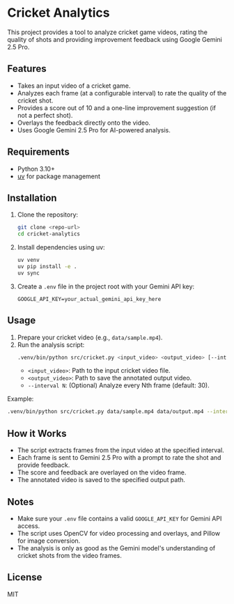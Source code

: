 # Cricket Analytics

This project provides a tool to analyze cricket game videos, rating the quality of shots and providing improvement feedback using Google Gemini 2.5 Pro.

## Features
- Takes an input video of a cricket game.
- Analyzes each frame (at a configurable interval) to rate the quality of the cricket shot.
- Provides a score out of 10 and a one-line improvement suggestion (if not a perfect shot).
- Overlays the feedback directly onto the video.
- Uses Google Gemini 2.5 Pro for AI-powered analysis.

## Requirements
- Python 3.10+
- [uv](https://github.com/astral-sh/uv) for package management

## Installation
1. Clone the repository:
   ```bash
   git clone <repo-url>
   cd cricket-analytics
   ```
2. Install dependencies using uv:
   ```bash
   uv venv
   uv pip install -e .
   uv sync
   ```
3. Create a `.env` file in the project root with your Gemini API key:
   ```env
   GOOGLE_API_KEY=your_actual_gemini_api_key_here
   ```

## Usage
1. Prepare your cricket video (e.g., `data/sample.mp4`).
2. Run the analysis script:
   ```bash
   .venv/bin/python src/cricket.py <input_video> <output_video> [--interval N]
   ```
   - `<input_video>`: Path to the input cricket video file.
   - `<output_video>`: Path to save the annotated output video.
   - `--interval N`: (Optional) Analyze every Nth frame (default: 30).

Example:
```bash
.venv/bin/python src/cricket.py data/sample.mp4 data/output.mp4 --interval 30
```

## How it Works
- The script extracts frames from the input video at the specified interval.
- Each frame is sent to Gemini 2.5 Pro with a prompt to rate the shot and provide feedback.
- The score and feedback are overlayed on the video frame.
- The annotated video is saved to the specified output path.

## Notes
- Make sure your `.env` file contains a valid `GOOGLE_API_KEY` for Gemini API access.
- The script uses OpenCV for video processing and overlays, and Pillow for image conversion.
- The analysis is only as good as the Gemini model's understanding of cricket shots from the video frames.

## License
MIT
